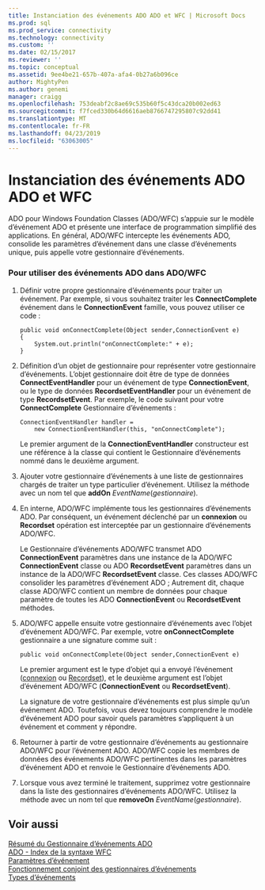 ```yaml
---
title: Instanciation des événements ADO ADO et WFC | Microsoft Docs
ms.prod: sql
ms.prod_service: connectivity
ms.technology: connectivity
ms.custom: ''
ms.date: 02/15/2017
ms.reviewer: ''
ms.topic: conceptual
ms.assetid: 9ee4be21-657b-407a-afa4-0b27a6b096ce
author: MightyPen
ms.author: genemi
manager: craigg
ms.openlocfilehash: 753deabf2c8ae69c535b60f5c43dca20b002ed63
ms.sourcegitcommit: f7fced330b64d6616aeb8766747295807c92dd41
ms.translationtype: MT
ms.contentlocale: fr-FR
ms.lasthandoff: 04/23/2019
ms.locfileid: "63063005"
---
```

# <a name="ado-event-instantiation-ado-and-wfc"></a>Instanciation des événements ADO ADO et WFC
ADO pour Windows Foundation Classes (ADO/WFC) s’appuie sur le modèle d’événement ADO et présente une interface de programmation simplifié des applications. En général, ADO/WFC intercepte les événements ADO, consolide les paramètres d’événement dans une classe d’événements unique, puis appelle votre gestionnaire d’événements.  
  
### <a name="to-use-ado-events-in-adowfc"></a>Pour utiliser des événements ADO dans ADO/WFC  
  
1.  Définir votre propre gestionnaire d’événements pour traiter un événement. Par exemple, si vous souhaitez traiter les **ConnectComplete** événement dans le **ConnectionEvent** famille, vous pouvez utiliser ce code :  
  
    ```  
    public void onConnectComplete(Object sender,ConnectionEvent e)  
    {  
        System.out.println("onConnectComplete:" + e);  
    }  
    ```  
  
2.  Définition d’un objet de gestionnaire pour représenter votre gestionnaire d’événements. L’objet gestionnaire doit être de type de données **ConnectEventHandler** pour un événement de type **ConnectionEvent**, ou le type de données **RecordsetEventHandler** pour un événement de type  **RecordsetEvent**. Par exemple, le code suivant pour votre **ConnectComplete** Gestionnaire d’événements :  
  
    ```  
    ConnectionEventHandler handler =   
        new ConnectionEventHandler(this, "onConnectComplete");  
    ```  
  
     Le premier argument de la **ConnectionEventHandler** constructeur est une référence à la classe qui contient le Gestionnaire d’événements nommé dans le deuxième argument.  
  
3.  Ajouter votre gestionnaire d’événements à une liste de gestionnaires chargés de traiter un type particulier d’événement. Utilisez la méthode avec un nom tel que **addOn** *EventName*(*gestionnaire*).  
  
4.  En interne, ADO/WFC implémente tous les gestionnaires d’événements ADO. Par conséquent, un événement déclenché par un **connexion** ou **Recordset** opération est interceptée par un gestionnaire d’événements ADO/WFC.  
  
     Le Gestionnaire d’événements ADO/WFC transmet ADO **ConnectionEvent** paramètres dans une instance de la ADO/WFC **ConnectionEvent** classe ou ADO **RecordsetEvent** paramètres dans un instance de la ADO/WFC **RecordsetEvent** classe. Ces classes ADO/WFC consolider les paramètres d’événement ADO ; Autrement dit, chaque classe ADO/WFC contient un membre de données pour chaque paramètre de toutes les ADO **ConnectionEvent** ou **RecordsetEvent** méthodes.  
  
5.  ADO/WFC appelle ensuite votre gestionnaire d’événements avec l’objet d’événement ADO/WFC. Par exemple, votre **onConnectComplete** gestionnaire a une signature comme suit :  
  
    ```  
    public void onConnectComplete(Object sender,ConnectionEvent e)  
    ```  
  
     Le premier argument est le type d’objet qui a envoyé l’événement ([connexion](../../../ado/reference/ado-api/connection-object-ado.md) ou [Recordset](../../../ado/reference/ado-api/recordset-object-ado.md)), et le deuxième argument est l’objet d’événement ADO/WFC (**ConnectionEvent** ou **RecordsetEvent**).  
  
     La signature de votre gestionnaire d’événements est plus simple qu’un événement ADO. Toutefois, vous devez toujours comprendre le modèle d’événement ADO pour savoir quels paramètres s’appliquent à un événement et comment y répondre.  
  
6.  Retourner à partir de votre gestionnaire d’événements au gestionnaire ADO/WFC pour l’événement ADO. ADO/WFC copie les membres de données des événements ADO/WFC pertinentes dans les paramètres d’événement ADO et renvoie le Gestionnaire d’événements ADO.  
  
7.  Lorsque vous avez terminé le traitement, supprimez votre gestionnaire dans la liste des gestionnaires d’événements ADO/WFC. Utilisez la méthode avec un nom tel que **removeOn** *EventName*(*gestionnaire*).  
  
## <a name="see-also"></a>Voir aussi  
 [Résumé du Gestionnaire d’événements ADO](../../../ado/guide/data/ado-event-handler-summary.md)   
 [ADO - Index de la syntaxe WFC](../../../ado/reference/ado-api/ado-wfc-syntax-index.md)   
 [Paramètres d’événement](../../../ado/guide/data/event-parameters.md)   
 [Fonctionnement conjoint des gestionnaires d’événements](../../../ado/guide/data/how-event-handlers-work-together.md)   
 [Types d’événements](../../../ado/guide/data/types-of-events.md)
